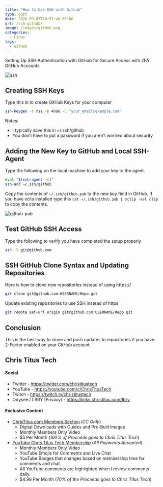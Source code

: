 ```yaml
---
title: "How to Use SSH with Github"
type: post
date: 2020-09-03T10:57:46-05:00
url: /ssh-github/
image: /images/github.png
categories:
  - Linux
tags:
  - GitHub
---
```

Setting Up SSH Authentication with GitHub for Secure Access with 2FA GitHub Accounts
<!--more-->

![ssh](/images/ssh.png)

## Creating SSH Keys

Type this in to create GitHub Keys for your computer

```bash
ssh-keygen -t rsa -b 4096 -C "your_email@example.com"
```

Notes:
- I typically save this in ~/.ssh/github
- You don't have to put a password if you aren't worried about security

## Adding the New Key to GitHub and Local SSH-Agent

Type the following on the local machine to add your key to the agent.

```bash
eval "$(ssh-agent -s)"
ssh-add ~/.ssh/github
```

Copy the contents of `~/.ssh/github.pub` to the new key field in GitHub. If you have xclip installed type this `cat ~/.ssh/github.pub | xclip -sel clip` to copy the contents. 

![github-pub](/images/2020/github-ssh.jpg)

## Test GitHub SSH Access

Type the following to verify you have completed the setup properly

```bash
ssh -T git@github.com
```

## SSH GitHub Clone Syntax and Updating Repositories

Here is how to clone new repositories instead of using https:// 

```bash
git clone git@github.com:USERNAME/Repo.git
```

Update existing repositories to use SSH instead of https

```bash
git remote set-url origin git@github.com:USERNAME/Repo.git
```

## Conclusion 

This is the best way to clone and push updates to repositories if you have 2-Factor enabled on your GitHub account. 

## Chris Titus Tech

#### Social

- Twitter - <https://twitter.com/christitustech>
- YouTube - <https://youtube.com/c/ChrisTitusTech>
- Twitch - <https://twitch.tv/christitustech>
- Odysee / LBRY (Privacy) - <https://links.christitus.com/lbry>

#### Exclusive Content

- [ChrisTitus.com Members Section][1] (_CC Only_)
  - Digital Downloads with Guides and Pre-Built Images
  - Monthly Members Only Video
  - $5 Per Month (_100% of Proceeds goes to Chris Titus Tech_)
- [YouTube Chris Titus Tech Membership][2] (_All Payments Accepted_)
  - Monthly Members Only Video
  - YouTube Emojis for Comments and Live Chat
  - YouTube Badges that changes based on membership time for comments and chat.
  - All YouTube comments are highlighted when I review comments daily. 
  - $4.99 Per Month (_70% of the Proceeds goes to Chris Titus Tech_)

 [1]: https://portal.christitus.com
 [2]: https://links.christitus.com/join
